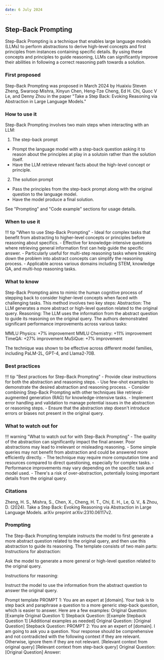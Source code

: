 ```yaml
---
date: 6 July 2024
---
```


## Step-Back Prompting
Step-Back Prompting is a technique that enables large language models (LLMs) to perform abstractions to derive high-level concepts and first principles from instances containing specific details. By using these concepts and principles to guide reasoning, LLMs can significantly improve their abilities in following a correct reasoning path towards a solution.

### First proposed
Step-Back Prompting was proposed in March 2024 by Huaixiu Steven Zheng, Swaroop Mishra, Xinyun Chen, Heng-Tze Cheng, Ed H. Chi, Quoc V Le, and Denny Zhou in the paper "Take a Step Back: Evoking Reasoning via Abstraction in Large Language Models."

### How to use it
Step-Back Prompting involves two main steps when interacting with an LLM:
1. The step-back prompt
- Prompt the language model with a step-back question asking it to reason about the principles at play in a solutoin rather than the solution itself.
- Have the LLM retrieve relevant facts about the high-level concept or principle.

2. The solution prompt
- Pass the principles from the step-back prompt along with the original question to the language model.
- Have the model produce a final solution.

See "Prompting" and "Code example" sections for usage details.

### When to use it
!!! tip "When to use Step-Back Prompting"
    - Ideal for complex tasks that benefit from abstracting to higher-level concepts or principles before reasoning about specifics.
    - Effective for knowledge-intensive questions where retrieving general information first can help guide the specific answer.
    - Particularly useful for multi-step reasoning tasks where breaking down the problem into abstract concepts can simplify the reasoning process.
    - Applicable across various domains including STEM, knowledge QA, and multi-hop reasoning tasks.

### What to know
Step-Back Prompting aims to mimic the human cognitive process of stepping back to consider higher-level concepts when faced with challenging tasks. This method involves two key steps:
Abstraction: The LLM generates a more abstract or high-level question related to the original query.
Reasoning: The LLM uses the information from the abstract question to guide its reasoning on the original query.
The authors demonstrated significant performance improvements across various tasks:

MMLU Physics: +7% improvement
MMLU Chemistry: +11% improvement
TimeQA: +27% improvement
MuSiQue: +7% improvement

The technique was shown to be effective across different model families, including PaLM-2L, GPT-4, and Llama2-70B.

### Best practices
!!! tip "Best practices for Step-Back Prompting"
    - Provide clear instructions for both the abstraction and reasoning steps.
    - Use few-shot examples to demonstrate the desired abstraction and reasoning process.
    - Consider combining Step-Back Prompting with other techniques like retrieval-augmented generation (RAG) for knowledge-intensive tasks.
    - Implement error handling and validation to manage potential issues in the abstraction or reasoning steps.
    - Ensure that the abstraction step doesn't introduce errors or biases not present in the original query.

### What to watch out for
!!! warning "What to watch out for with Step-Back Prompting"
    - The quality of the abstraction can significantly impact the final answer. Poor abstractions may lead to irrelevant or misleading reasoning.
    - Some simple queries may not benefit from abstraction and could be answered more efficiently directly.
    - The technique may require more computation time and resources compared to direct questioning, especially for complex tasks.
    - Performance improvements may vary depending on the specific task and model used.
    - There's a risk of over-abstraction, potentially losing important details from the original query.

### Citations
Zheng, H. S., Mishra, S., Chen, X., Cheng, H. T., Chi, E. H., Le, Q. V., & Zhou, D. (2024). Take a Step Back: Evoking Reasoning via Abstraction in Large Language Models. arXiv preprint arXiv:2310.06117v2.

### Prompting
The Step-Back Prompting template instructs the model to first generate a more abstract question related to the original query, and then use this abstraction to guide its reasoning. The template consists of two main parts:
Instructions for abstraction:

Ask the model to generate a more general or high-level question related to the original query.

Instructions for reasoning:

Instruct the model to use the information from the abstract question to answer the original query.

Prompt template
PROMPT 1:
You are an expert at [domain]. Your task is to step back and paraphrase a question to a more generic step-back question, which is easier to answer. Here are a few examples:
Original Question: [Example Original Question 1]
Stepback Question: [Example Stepback Question 1]
[Additional examples as needed]
Original Question: [Original Question]
Stepback Question:
PROMPT 2:
You are an expert of [domain]. I am going to ask you a question. Your response should be comprehensive and not contradicted with the following context if they are relevant. Otherwise, ignore them if they are not relevant.
[Relevant context from original query]
[Relevant context from step-back query]
Original Question: [Original Question]
Answer: